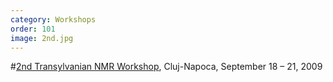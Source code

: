 ```yaml
---
category: Workshops
order: 101
image: 2nd.jpg
---
```

#[2nd Transylvanian NMR Workshop](http://utclujnmr.weebly.com/uploads/1/2/9/9/12995045/2nd_transylvanian_nmr_workshop.pdf), Cluj-Napoca, September 18 – 21, 2009
